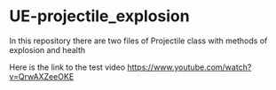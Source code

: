 # UE-projectile_explosion
In this repository there are two files of Projectile class with methods of explosion and health

Here is the link to the test video
https://www.youtube.com/watch?v=QrwAXZeeOKE
